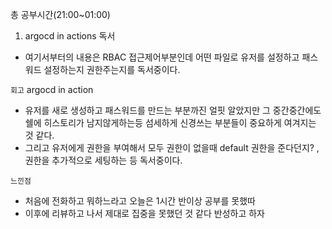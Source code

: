 총 공부시간(21:00~01:00)

1. argocd in actions 독서
- 여기서부터의 내용은 RBAC 접근제어부분인데 어떤 파일로 유저를 설정하고 패스워드 설정하는지 권한주는지를 독서중이다.

`회고`
argocd in action
- 유저를 새로 생성하고 패스워드를 만드는 부분까진 얼핏 알았지만 그 중간중간에도 쉘에 히스토리가 남지않게하는등 섬세하게 신경쓰는 부분들이 중요하게 여겨지는 것 같다.
- 그리고 유저에게 권한을 부여해서 모두 권한이 없을때 default 권한을 준다던지? , 권한을 추가적으로 세팅하는 등 독서중이다.

`느낀점`
- 처음에 전화하고 뭐하느라고 오늘은 1시간 반이상 공부를 못했따
- 이후에 리뷰하고 나서 제대로 집중을 못했던 것 같다 반성하고 하자
